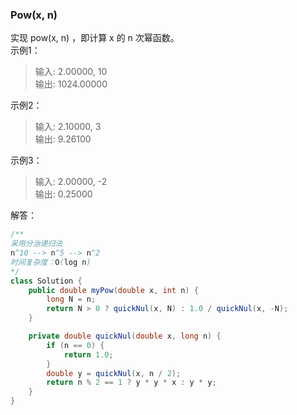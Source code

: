 ### Pow(x, n)
实现 pow(x, n) ，即计算 x 的 n 次幂函数。  
示例1：  
>输入: 2.00000, 10  
 输出: 1024.00000  

示例2：  
>输入: 2.10000, 3  
 输出: 9.26100  

示例3：  
>输入: 2.00000, -2  
 输出: 0.25000  

解答：  
```java
/**
采用分治递归法
n^10 --> n^5 --> n^2
时间复杂度：O(log n)
*/
class Solution {
    public double myPow(double x, int n) {
        long N = n;
        return N > 0 ? quickNul(x, N) : 1.0 / quickNul(x, -N);
    }

    private double quickNul(double x, long n) {
        if (n == 0) {
            return 1.0;
        }
        double y = quickNul(x, n / 2);
        return n % 2 == 1 ? y * y * x : y * y;
    }
}
```
